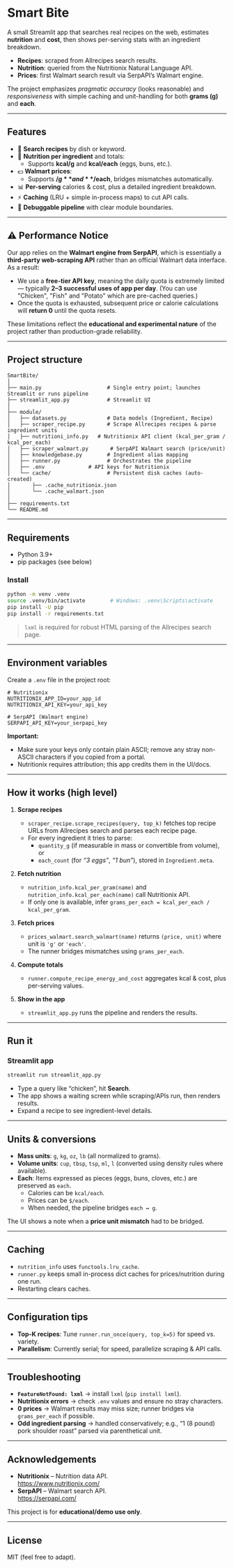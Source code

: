 # Smart Bite

A small Streamlit app that searches real recipes on the web, estimates **nutrition** and **cost**, then shows per-serving stats with an ingredient breakdown.

- **Recipes**: scraped from Allrecipes search results.  
- **Nutrition**: queried from the Nutritionix Natural Language API.  
- **Prices**: first Walmart search result via SerpAPI’s Walmart engine.  

The project emphasizes *pragmatic accuracy* (looks reasonable) and *responsiveness* with simple caching and unit-handling for both **grams (g)** and **each**.

---

## Features

- 🔎 **Search recipes** by dish or keyword.  
- 🧮 **Nutrition per ingredient** and totals:  
  - Supports **kcal/g** and **kcal/each** (eggs, buns, etc.).  
- 💵 **Walmart prices**:  
  - Supports **$/g** and **$/each**, bridges mismatches automatically.  
- 📊 **Per-serving** calories & cost, plus a detailed ingredient breakdown.  
- ⚡ **Caching** (LRU + simple in-process maps) to cut API calls.  
- 🧰 **Debuggable pipeline** with clear module boundaries.  

---

## ⚠️ Performance Notice

Our app relies on the **Walmart engine from SerpAPI**, which is essentially a **third-party web-scraping API** rather than an official Walmart data interface.  
As a result:

- We use a **free-tier API key**, meaning the daily quota is extremely limited — typically **2–3 successful uses of app per day**.  (You can use "Chicken", "Fish" and "Potato" which are pre-cached queries.)
- Once the quota is exhausted, subsequent price or calorie calculations will **return 0** until the quota resets.  

These limitations reflect the **educational and experimental nature** of the project rather than production-grade reliability.

---
## Project structure

```
SmartBite/
│
├── main.py                     # Single entry point; launches Streamlit or runs pipeline
├── streamlit_app.py            # Streamlit UI
│
├── module/
│   ├── datasets.py             # Data models (Ingredient, Recipe)
│   ├── scraper_recipe.py       # Scrape Allrecipes recipes & parse ingredient units
│   ├── nutritioni_info.py   # Nutritionix API client (kcal_per_gram / kcal_per_each)
│   ├── scraper_walmart.py       # SerpAPI Walmart search (price/unit)
│   ├── knowledgebase.py        # Ingredient alias mapping
│   ├── runner.py               # Orchestrates the pipeline
│   ├── .env              # API keys for Nutritionix
│   └── cache/                  # Persistent disk caches (auto-created)
│       ├── .cache_nutritionix.json
│       └── .cache_walmart.json
│
├── requirements.txt
└── README.md
```

---

## Requirements

- Python 3.9+  
- pip packages (see below)  

### Install

```bash
python -m venv .venv
source .venv/bin/activate        # Windows: .venv\Scripts\activate
pip install -U pip
pip install -r requirements.txt  
```

> `lxml` is required for robust HTML parsing of the Allrecipes search page.

---

## Environment variables

Create a `.env` file in the project root:

```env
# Nutritionix
NUTRITIONIX_APP_ID=your_app_id
NUTRITIONIX_API_KEY=your_api_key

# SerpAPI (Walmart engine)
SERPAPI_API_KEY=your_serpapi_key
```

**Important:**  
- Make sure your keys only contain plain ASCII; remove any stray non-ASCII characters if you copied from a portal.  
- Nutritionix requires attribution; this app credits them in the UI/docs.  

---

## How it works (high level)

1. **Scrape recipes**  
   - `scraper_recipe.scrape_recipes(query, top_k)` fetches top recipe URLs from Allrecipes search and parses each recipe page.  
   - For every ingredient it tries to parse:  
     - `quantity_g` (if measurable in mass or convertible from volume), or  
     - `each_count` (for *“3 eggs”*, *“1 bun”*), stored in `Ingredient.meta`.  

2. **Fetch nutrition**  
   - `nutrition_info.kcal_per_gram(name)` and `nutrition_info.kcal_per_each(name)` call Nutritionix API.  
   - If only one is available, infer `grams_per_each = kcal_per_each / kcal_per_gram`.  

3. **Fetch prices**  
   - `prices_walmart.search_walmart(name)` returns `(price, unit)` where unit is `'g'` or `'each'`.  
   - The runner bridges mismatches using `grams_per_each`.  

4. **Compute totals**  
   - `runner.compute_recipe_energy_and_cost` aggregates kcal & cost, plus per-serving values.  

5. **Show in the app**  
   - `streamlit_app.py` runs the pipeline and renders the results.  

---

## Run it

### Streamlit app

```bash
streamlit run streamlit_app.py
```

- Type a query like “chicken”, hit **Search**.  
- The app shows a waiting screen while scraping/APIs run, then renders results.  
- Expand a recipe to see ingredient-level details.  

---

## Units & conversions

- **Mass units**: `g`, `kg`, `oz`, `lb` (all normalized to grams).  
- **Volume units**: `cup`, `tbsp`, `tsp`, `ml`, `l` (converted using density rules where available).  
- **Each**: Items expressed as pieces (eggs, buns, cloves, etc.) are preserved as `each`.  
  - Calories can be `kcal/each`.  
  - Prices can be `$/each`.  
  - When needed, the pipeline bridges `each ↔ g`.  

The UI shows a note when a **price unit mismatch** had to be bridged.  

---

## Caching

- `nutrition_info` uses `functools.lru_cache`.  
- `runner.py` keeps small in-process dict caches for prices/nutrition during one run.  
- Restarting clears caches.  

---

## Configuration tips

- **Top-K recipes**: Tune `runner.run_once(query, top_k=5)` for speed vs. variety.  
- **Parallelism**: Currently serial; for speed, parallelize scraping & API calls.  

---

## Troubleshooting

- **`FeatureNotFound: lxml`** → install `lxml` (`pip install lxml`).  
- **Nutritionix errors** → check `.env` values and ensure no stray characters.  
- **0 prices** → Walmart results may miss size; runner bridges via `grams_per_each` if possible.  
- **Odd ingredient parsing** → handled conservatively; e.g., “1 (8 pound) pork shoulder roast” parsed via parenthetical unit.  

---

## Acknowledgements

- **Nutritionix** – Nutrition data API.  
  https://www.nutritionix.com/  
- **SerpAPI** – Walmart search API.  
  https://serpapi.com/  

This project is for **educational/demo use only**.  

---

## License

MIT (feel free to adapt).
